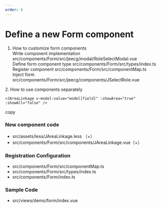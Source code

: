 ```yaml
---
order: 6
---
```


# Define a new Form component

1.  How to customize form components  
    Write component implementation src/components/Form/src/jeecg/modal/RoleSelectModal.vue  
    Define form component type src/components/Form/src/types/index.ts  
    Register component src/components/Form/src/componentMap.ts  
    Inject form src/components/Form/src/jeecg/components/JSelectRole.vue

2\. How to use components separately

```
<JAreaLinkage v-model:value="model[field]" :showArea="true" :showAll="false" />
```

copy

### New component code

- src/assets/less/JAreaLinkage.less （+）
- src/components/Form/src/components/JAreaLinkage.vue（+）

### Registration Configuration

- src/components/Form/src/componentMap.ts
- src/components/Form/src/types/index.ts
- src/components/Form/index.ts

### Sample Code

- src/views/demo/form/index.vue

